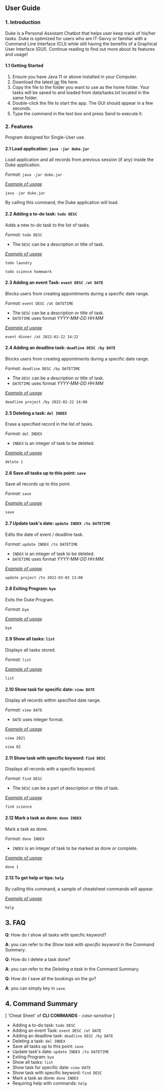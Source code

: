## User Guide

### 1. Introduction

Duke is a Personal Assistant Chatbot that helps user keep track of his/her tasks.
Duke is optimized for users who are IT-Savvy or familiar with a Command Line Interface (CLI) while still having the benefits of a Graphical User Interface (GUI). Continue reading to find out more about its features and usage!

#### 1.1 Getting Started

1. Ensure you have Java 11 or above installed in your Computer.
2. Download the latest [jar](https://github.com/yinyin377/ip/releases) file here.
3. Copy the file to the folder you want to use as the home folder. Your tasks will be saved to and loaded from data/tasks.txt located in the same folder.
4. Double-click the file to start the app. The GUI should appear in a few seconds.
5. Type the command in the text box and press Send to execute it.


### 2. Features

Program designed for Single-User use.

#### 2.1 Load application: `java -jar duke.jar`
Load application and all records from previous session (if any) inside the Duke application.

_Format:_ `java -jar duke.jar`

<ins>_Example of usage_<ins>

`java -jar duke.jar`

By calling this command, the Duke application will load.

#### 2.2 Adding a to-do task: `todo DESC`
Adds a new to-do task to the list of tasks.

_Format:_ `todo DESC`

* The `DESC` can be a description or title of task.

<ins>_Example of usage_<ins>

`todo laundry`

`todo science homework`

#### 2.3 Adding an event Task: `event DESC /at DATE`
Blocks users from creating appointments during a specific date range.

_Format:_ `event DESC /at DATETIME`

* The `DESC` can be a description or title of task.
* `DATETIME` uses format *YYYY-MM-DD HH:MM*

<ins>_Example of usage_<ins>

`event dinner /at 2022-02-22 14:22`

#### 2.4 Adding an deadline task: `deadline DESC /by DATE`
Blocks users from creating appointments during a specific date range.

_Format:_ `deadline DESC /by DATETIME`

* The `DESC` can be a description or title of task.
* `DATETIME` uses format *YYYY-MM-DD HH:MM*

<ins>_Example of usage_<ins>

`deadline project /by 2022-02-22 14:00`


#### 2.5 Deleting a task: `del INDEX`
Erase a specified record in the list of tasks.

_Format:_ `del INDEX`

* `INDEX` is an integer of task to be deleted.

<ins>_Example of usage_<ins>

`delete 1`

#### 2.6 Save all tasks up to this point: `save`
Save all records up to this point.

_Format:_ `save`

<ins>_Example of usage_<ins>

`save`


#### 2.7 Update task's date: `update INDEX /to DATETIME`
Edits the date of event / deadline task.

_Format:_ `update INDEX /to DATETIME `

* `INDEX` is an integer of task to be deleted.
* `DATETIME` uses format *YYYY-MM-DD HH:MM*.

<ins>_Example of usage_<ins>

`update project /to 2022-03-03 13:00`


#### 2.8 Exiting Program: `bye`
Exits the Duke Program.

_Format:_ `bye`

<ins>_Example of usage_<ins>

`bye`


#### 2.9 Show all tasks: `list`
Displays all tasks stored.

_Format:_ `list`

<ins>_Example of usage_<ins>

`list`


#### 2.10 Show task for specific date: `view DATE`
Display all records within specified date range.

_Format:_ `view DATE`

* `DATE` uses integer format.

<ins>_Example of usage_<ins>

`view 2021`

`view 02`

#### 2.11 Show task with specific keyword: `find DESC`
Displays all records with a specific keyword.

_Format:_ `find DESC`

* The `DESC` can be a part of description or title of task.

<ins>_Example of usage_<ins>

`find science`


#### 2.12 Mark a task as done: `done INDEX`
Mark a task as done.

_Format:_ `done INDEX`

* `INDEX` is an integer of task to be marked as done or complete.

<ins>_Example of usage_<ins>

`done 1`


#### 2.13 To get help or tips: `help`
By calling this command, a sample of cheatsheet commands will appear.

<ins>_Example of usage_<ins>

`help`


## 3. FAQ

**Q**: How do I show all tasks with specfic keyword?

**A**: you can refer to the _Show task with specific keyword_ in the Command Summary.

**Q**: How do I delete a task done?

**A**: you can refer to the _Deleting a task_ in the Command Summary.

**Q**: How do I save all the bookings on the go?

**A**: you can simply key in `save`.


## 4. Command Summary
[ 'Cheat Sheet' of **CLI COMMANDS** - _case-sensitive_ ]

* Adding a to-do task: `todo DESC`
* Adding an event Task: `event DESC /at DATE`
* Adding an deadline task: `deadline DESC /by DATE`
* Deleting a task: `del INDEX`
* Save all tasks up to this point: `save`
* Update task's date: `update INDEX /to DATETIME`
* Exiting Program: `bye`
* Show all tasks: `list`
* Show task for specific date: `view DATE`
* Show task with specific keyword: `find DESC`
* Mark a task as done: `done INDEX`
* Requiring help with commands: `help`